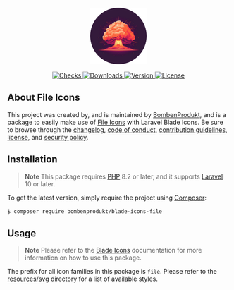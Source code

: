 <p align="center">
    <a href="https://bombenprodukt.com" target="_blank">
        <img src="https://raw.githubusercontent.com/BombenProdukt/assets/main/logo-text.svg" width="128" alt="BombenProdukt Logo" />
    </a>
</p>

<p align="center">
    <a href="https://github.com/BombenProdukt/blade-icons-file-icons/actions">
        <img src="https://badge.sh/github/check-runs/BombenProdukt/blade-icons-file-icons" alt="Checks" />
    </a>
    <a href="https://packagist.org/packages/bombenprodukt/blade-icons-file-icons">
        <img src="https://badge.sh/packagist/downloads/BombenProdukt/blade-icons-file-icons" alt="Downloads" />
    </a>
    <a href="https://packagist.org/packages/bombenprodukt/blade-icons-file-icons">
        <img src="https://badge.sh/packagist/version/BombenProdukt/blade-icons-file-icons" alt="Version" />
    </a>
    <a href="https://packagist.org/packages/bombenprodukt/blade-icons-file-icons">
        <img src="https://badge.sh/packagist/license/BombenProdukt/blade-icons-file-icons" alt="License" />
    </a>
</p>

## About File Icons

This project was created by, and is maintained by [BombenProdukt](https://github.com/BombenProdukt), and is a package to easily make use of [File Icons](https://github.com/file-icons/icons) with Laravel Blade Icons. Be sure to browse through the [changelog](CHANGELOG.md), [code of conduct](.github/CODE_OF_CONDUCT.md), [contribution guidelines](.github/CONTRIBUTING.md), [license](LICENSE), and [security policy](.github/SECURITY.md).

## Installation

> **Note**
> This package requires [PHP](https://www.php.net/) 8.2 or later, and it supports [Laravel](https://laravel.com/) 10 or later.

To get the latest version, simply require the project using [Composer](https://getcomposer.org/):

```bash
$ composer require bombenprodukt/blade-icons-file
```

## Usage

> **Note**
> Please refer to the [Blade Icons](https://github.com/BombenProdukt/blade-icons) documentation for more information on how to use this package.

The prefix for all icon families in this package is `file`. Please refer to the [resources/svg](/resources/svg) directory for a list of available styles.
